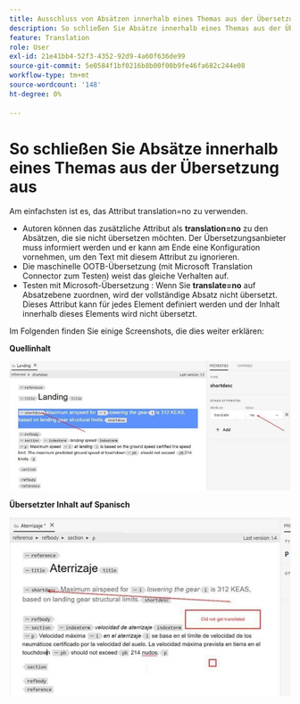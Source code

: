 ```yaml
---
title: Ausschluss von Absätzen innerhalb eines Themas aus der Übersetzung
description: So schließen Sie Absätze innerhalb eines Themas aus der Übersetzung aus
feature: Translation
role: User
exl-id: 21e41bb4-52f3-4352-92d9-4a60f636de99
source-git-commit: 5e0584f1bf0216b8b00f00b9fe46fa682c244e08
workflow-type: tm+mt
source-wordcount: '148'
ht-degree: 0%

---
```


# So schließen Sie Absätze innerhalb eines Themas aus der Übersetzung aus

Am einfachsten ist es, das Attribut translation=no zu verwenden.

+ Autoren können das zusätzliche Attribut als **translation=no** zu den Absätzen, die sie nicht übersetzen möchten. Der Übersetzungsanbieter muss informiert werden und er kann am Ende eine Konfiguration vornehmen, um den Text mit diesem Attribut zu ignorieren.
+ Die maschinelle OOTB-Übersetzung (mit Microsoft Translation Connector zum Testen) weist das gleiche Verhalten auf.
+ Testen mit Microsoft-Übersetzung : Wenn Sie **translate=no** auf Absatzebene zuordnen, wird der vollständige Absatz nicht übersetzt. Dieses Attribut kann für jedes Element definiert werden und der Inhalt innerhalb dieses Elements wird nicht übersetzt.


Im Folgenden finden Sie einige Screenshots, die dies weiter erklären:

**Quellinhalt**

![Quellinhalt](assets/source-content.jpg)

**Übersetzter Inhalt auf Spanisch**

![Übersetzter Inhalt auf Spanisch](assets/trans-content.jpg)
